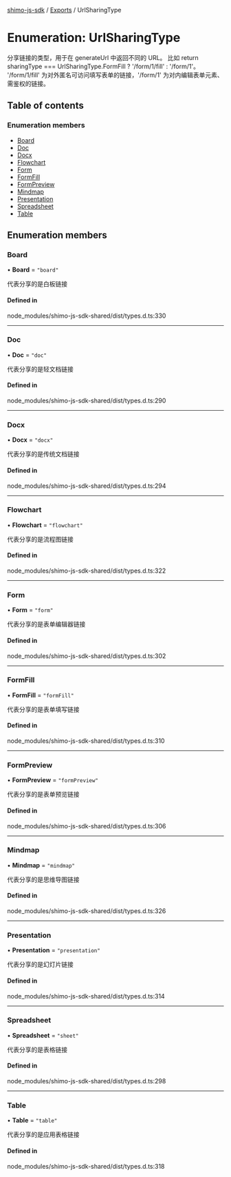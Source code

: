 [shimo-js-sdk](/README.md) / [Exports](/modules.md) / UrlSharingType

# Enumeration: UrlSharingType

分享链接的类型，用于在 generateUrl 中返回不同的 URL。
比如 return sharingType === UrlSharingType.FormFill ? '/form/1/fill' : '/form/1'。
'/form/1/fill' 为对外匿名可访问填写表单的链接，'/form/1' 为对内编辑表单元素、需鉴权的链接。

## Table of contents

### Enumeration members

- [Board](/enums/UrlSharingType.md#board)
- [Doc](/enums/UrlSharingType.md#doc)
- [Docx](/enums/UrlSharingType.md#docx)
- [Flowchart](/enums/UrlSharingType.md#flowchart)
- [Form](/enums/UrlSharingType.md#form)
- [FormFill](/enums/UrlSharingType.md#formfill)
- [FormPreview](/enums/UrlSharingType.md#formpreview)
- [Mindmap](/enums/UrlSharingType.md#mindmap)
- [Presentation](/enums/UrlSharingType.md#presentation)
- [Spreadsheet](/enums/UrlSharingType.md#spreadsheet)
- [Table](/enums/UrlSharingType.md#table)

## Enumeration members

### Board

• **Board** = `"board"`

代表分享的是白板链接

#### Defined in

node_modules/shimo-js-sdk-shared/dist/types.d.ts:330

___

### Doc

• **Doc** = `"doc"`

代表分享的是轻文档链接

#### Defined in

node_modules/shimo-js-sdk-shared/dist/types.d.ts:290

___

### Docx

• **Docx** = `"docx"`

代表分享的是传统文档链接

#### Defined in

node_modules/shimo-js-sdk-shared/dist/types.d.ts:294

___

### Flowchart

• **Flowchart** = `"flowchart"`

代表分享的是流程图链接

#### Defined in

node_modules/shimo-js-sdk-shared/dist/types.d.ts:322

___

### Form

• **Form** = `"form"`

代表分享的是表单编辑器链接

#### Defined in

node_modules/shimo-js-sdk-shared/dist/types.d.ts:302

___

### FormFill

• **FormFill** = `"formFill"`

代表分享的是表单填写链接

#### Defined in

node_modules/shimo-js-sdk-shared/dist/types.d.ts:310

___

### FormPreview

• **FormPreview** = `"formPreview"`

代表分享的是表单预览链接

#### Defined in

node_modules/shimo-js-sdk-shared/dist/types.d.ts:306

___

### Mindmap

• **Mindmap** = `"mindmap"`

代表分享的是思维导图链接

#### Defined in

node_modules/shimo-js-sdk-shared/dist/types.d.ts:326

___

### Presentation

• **Presentation** = `"presentation"`

代表分享的是幻灯片链接

#### Defined in

node_modules/shimo-js-sdk-shared/dist/types.d.ts:314

___

### Spreadsheet

• **Spreadsheet** = `"sheet"`

代表分享的是表格链接

#### Defined in

node_modules/shimo-js-sdk-shared/dist/types.d.ts:298

___

### Table

• **Table** = `"table"`

代表分享的是应用表格链接

#### Defined in

node_modules/shimo-js-sdk-shared/dist/types.d.ts:318
